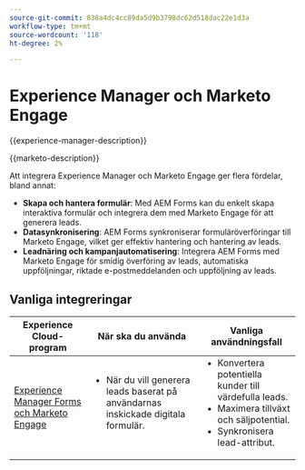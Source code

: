 ```yaml
---
source-git-commit: 838a4dc4cc89da5d9b3798dc62d518dac22e1d3a
workflow-type: tm+mt
source-wordcount: '118'
ht-degree: 2%

---
```



# Experience Manager och Marketo Engage

{{experience-manager-description}}

{{marketo-description}}

Att integrera Experience Manager och Marketo Engage ger flera fördelar, bland annat:

+ **Skapa och hantera formulär**: Med AEM Forms kan du enkelt skapa interaktiva formulär och integrera dem med Marketo Engage för att generera leads.
+ **Datasynkronisering**: AEM Forms synkroniserar formuläröverföringar till Marketo Engage, vilket ger effektiv hantering och hantering av leads.
+ **Leadnäring och kampanjautomatisering**: Integrera AEM Forms med Marketo Engage för smidig överföring av leads, automatiska uppföljningar, riktade e-postmeddelanden och uppföljning av leads.

## Vanliga integreringar

<table>
    <thead>
        <tr>
            <th>Experience Cloud-program</th>
            <th>När ska du använda</th>
            <th>Vanliga användningsfall</th>
        </tr>
    </thead>
    <tbody>
        <tr>
            <td><a href="https://experienceleague.adobe.com/docs/experience-manager-learn/forms/aem-forms-with-marketo/part1.html" target="_blank" rel="noreferrer">Experience Manager Forms och Marketo Engage</a></td>
            <td>
                <ul style="margin-top: 0;">
                    <li>När du vill generera leads baserat på användarnas inskickade digitala formulär.</li>
                </ul>
            </td>
            <td>
                <ul style="margin-top: 0;">
                  <li>Konvertera potentiella kunder till värdefulla leads.</li>                  
                  <li>Maximera tillväxt och säljpotential.</li>
                  <li>Synkronisera lead-attribut.</li>
                </ul>
            </td>
        </tr>        
    </tbody>          
</table>
